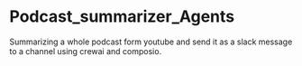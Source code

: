 # Podcast_summarizer_Agents
 Summarizing a whole podcast form youtube and send it as a slack message to a channel using crewai and composio.
